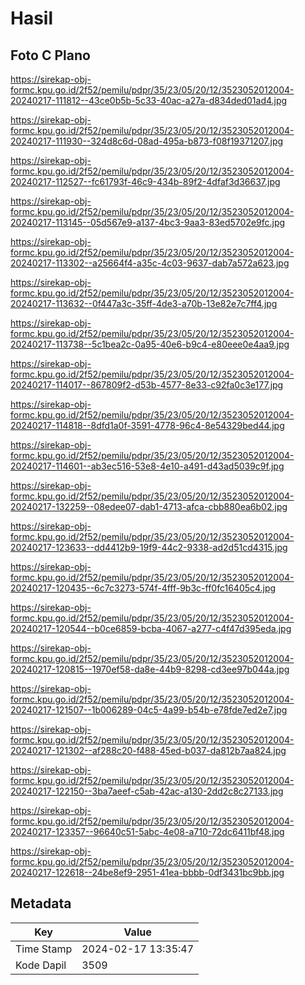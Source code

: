 # Hasil

## Foto C Plano

https://sirekap-obj-formc.kpu.go.id/2f52/pemilu/pdpr/35/23/05/20/12/3523052012004-20240217-111812--43ce0b5b-5c33-40ac-a27a-d834ded01ad4.jpg

https://sirekap-obj-formc.kpu.go.id/2f52/pemilu/pdpr/35/23/05/20/12/3523052012004-20240217-111930--324d8c6d-08ad-495a-b873-f08f19371207.jpg

https://sirekap-obj-formc.kpu.go.id/2f52/pemilu/pdpr/35/23/05/20/12/3523052012004-20240217-112527--fc61793f-46c9-434b-89f2-4dfaf3d36637.jpg

https://sirekap-obj-formc.kpu.go.id/2f52/pemilu/pdpr/35/23/05/20/12/3523052012004-20240217-113145--05d567e9-a137-4bc3-9aa3-83ed5702e9fc.jpg

https://sirekap-obj-formc.kpu.go.id/2f52/pemilu/pdpr/35/23/05/20/12/3523052012004-20240217-113302--a25664f4-a35c-4c03-9637-dab7a572a623.jpg

https://sirekap-obj-formc.kpu.go.id/2f52/pemilu/pdpr/35/23/05/20/12/3523052012004-20240217-113632--0f447a3c-35ff-4de3-a70b-13e82e7c7ff4.jpg

https://sirekap-obj-formc.kpu.go.id/2f52/pemilu/pdpr/35/23/05/20/12/3523052012004-20240217-113738--5c1bea2c-0a95-40e6-b9c4-e80eee0e4aa9.jpg

https://sirekap-obj-formc.kpu.go.id/2f52/pemilu/pdpr/35/23/05/20/12/3523052012004-20240217-114017--867809f2-d53b-4577-8e33-c92fa0c3e177.jpg

https://sirekap-obj-formc.kpu.go.id/2f52/pemilu/pdpr/35/23/05/20/12/3523052012004-20240217-114818--8dfd1a0f-3591-4778-96c4-8e54329bed44.jpg

https://sirekap-obj-formc.kpu.go.id/2f52/pemilu/pdpr/35/23/05/20/12/3523052012004-20240217-114601--ab3ec516-53e8-4e10-a491-d43ad5039c9f.jpg

https://sirekap-obj-formc.kpu.go.id/2f52/pemilu/pdpr/35/23/05/20/12/3523052012004-20240217-132259--08edee07-dab1-4713-afca-cbb880ea6b02.jpg

https://sirekap-obj-formc.kpu.go.id/2f52/pemilu/pdpr/35/23/05/20/12/3523052012004-20240217-123633--dd4412b9-19f9-44c2-9338-ad2d51cd4315.jpg

https://sirekap-obj-formc.kpu.go.id/2f52/pemilu/pdpr/35/23/05/20/12/3523052012004-20240217-120435--6c7c3273-574f-4fff-9b3c-ff0fc16405c4.jpg

https://sirekap-obj-formc.kpu.go.id/2f52/pemilu/pdpr/35/23/05/20/12/3523052012004-20240217-120544--b0ce6859-bcba-4067-a277-c4f47d395eda.jpg

https://sirekap-obj-formc.kpu.go.id/2f52/pemilu/pdpr/35/23/05/20/12/3523052012004-20240217-120815--1970ef58-da8e-44b9-8298-cd3ee97b044a.jpg

https://sirekap-obj-formc.kpu.go.id/2f52/pemilu/pdpr/35/23/05/20/12/3523052012004-20240217-121507--1b006289-04c5-4a99-b54b-e78fde7ed2e7.jpg

https://sirekap-obj-formc.kpu.go.id/2f52/pemilu/pdpr/35/23/05/20/12/3523052012004-20240217-121302--af288c20-f488-45ed-b037-da812b7aa824.jpg

https://sirekap-obj-formc.kpu.go.id/2f52/pemilu/pdpr/35/23/05/20/12/3523052012004-20240217-122150--3ba7aeef-c5ab-42ac-a130-2dd2c8c27133.jpg

https://sirekap-obj-formc.kpu.go.id/2f52/pemilu/pdpr/35/23/05/20/12/3523052012004-20240217-123357--96640c51-5abc-4e08-a710-72dc6411bf48.jpg

https://sirekap-obj-formc.kpu.go.id/2f52/pemilu/pdpr/35/23/05/20/12/3523052012004-20240217-122618--24be8ef9-2951-41ea-bbbb-0df3431bc9bb.jpg


## Metadata

| Key        | Value               |
| ---------- | ------------------- |
| Time Stamp | 2024-02-17 13:35:47 |
| Kode Dapil | 3509                |



